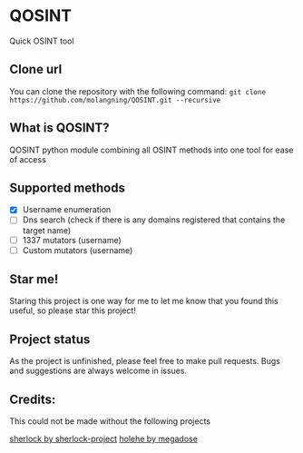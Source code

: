 # QOSINT
Quick OSINT tool

## Clone url

You can clone the repository with the following command:
`git clone https://github.com/molangning/QOSINT.git --recursive`



## What is QOSINT?

QOSINT python module combining all OSINT methods into one tool for ease of access


## Supported methods

- [x] Username enumeration 
- [ ] Dns search (check if there is any domains registered that contains the target name)
- [ ] 1337 mutators (username)
- [ ] Custom mutators (username)
## Star me!

Staring this project is one way for me to let me know that you found this useful, so please star this project!
## Project status

As the project is unfinished, please feel free to make pull requests.
Bugs and suggestions are always welcome in issues.



## Credits:

This could not be made without the following projects

[sherlock by sherlock-project](https://github.com/sherlock-project/sherlock)
[holehe by megadose](https://github.com/megadose/holehe)